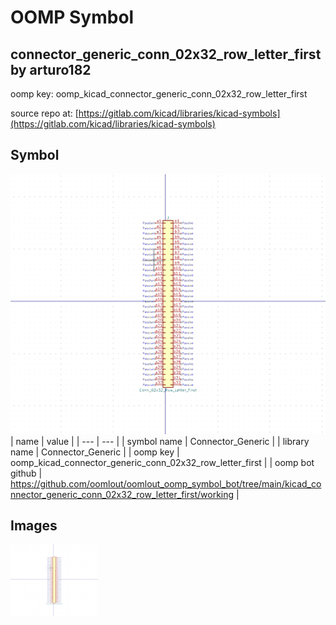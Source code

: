# OOMP Symbol  
## connector_generic_conn_02x32_row_letter_first  by arturo182  
  
oomp key: oomp_kicad_connector_generic_conn_02x32_row_letter_first  
  
source repo at: [https://gitlab.com/kicad/libraries/kicad-symbols](https://gitlab.com/kicad/libraries/kicad-symbols)  
## Symbol  
  
[![working.png](working_600.png)](working.png)  
| name | value | 
| --- | --- | 
| symbol name | Connector_Generic | 
| library name | Connector_Generic | 
| oomp key | oomp_kicad_connector_generic_conn_02x32_row_letter_first | 
| oomp bot github | https://github.com/oomlout/oomlout_oomp_symbol_bot/tree/main/kicad_connector_generic_conn_02x32_row_letter_first/working | 
## Images  
  
[![working.png](working_140.png)](working.png)  
